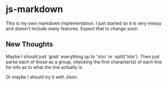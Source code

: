 js-markdown
===========
This is my own markdown implementation. I just started so it is very messy
and doesn't include many features. Expect that to change soon.

## New Thoughts

Maybe I should just 'grab' everything up to '\n\n' or .split('\n\n').
Then just parse each of those as a group, checking the first character(s)
of each line for info as to what the line actually is.

Or maybe I should try it with Jison.